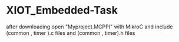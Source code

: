 # XIOT_Embedded-Task
after downloading open "Myproject.MCPPI" with MikroC and include (common , timer ).c files and (common , timer).h files 
